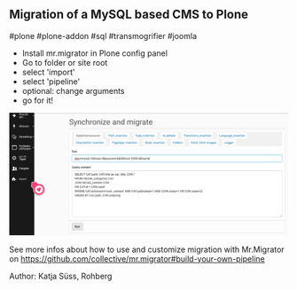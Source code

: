 ## Migration of a MySQL based CMS to Plone

#plone #plone-addon #sql #transmogrifier #joomla

- Install mr.migrator in Plone config panel
- Go to folder or site root
- select 'import'
- select 'pipeline'
- optional: change arguments
- go for it!


![run joomlatoplone pipeline](https://raw.githubusercontent.com/rohberg/rohberg.joomlamigration/master/public/runpipeline.png)


See more infos about how to use and customize migration with Mr.Migrator on 
https://github.com/collective/mr.migrator#build-your-own-pipeline


Author: Katja Süss, Rohberg

